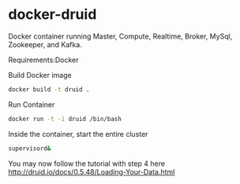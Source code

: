 docker-druid
============
Docker container running Master, Compute, Realtime, Broker, MySql, Zookeeper, and Kafka.

Requirements:Docker

Build Docker image
```bash
docker build -t druid .
```

Run Container
```bash
docker run -t -i druid /bin/bash
```

Inside the container, start the entire cluster
```bash
supervisord&
```

You may now follow the tutorial with step 4 here http://druid.io/docs/0.5.48/Loading-Your-Data.html
